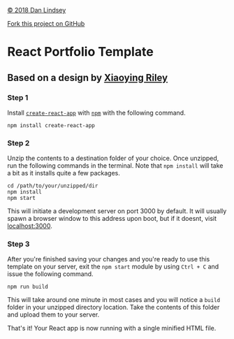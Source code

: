 [&copy;  2018 Dan Lindsey](https://mdlindsey.com)

[Fork this project on GitHub](https://github.com/sisyn/react-portfolio-template)



# React Portfolio Template
## Based on a design by [Xiaoying Riley](http://themes.3rdwavemedia.com/)

### Step 1
Install [`create-react-app`](https://github.com/facebookincubator/create-react-app) with [`npm`](https://www.npmjs.com/) with the following command.

```
npm install create-react-app
```
### Step 2
Unzip the contents to a destination folder of your choice. Once unzipped, run the following commands in the terminal. Note that `npm install` will take a bit as it installs quite a few packages.

```
cd /path/to/your/unzipped/dir
npm install
npm start
```

This will initiate a development server on port 3000 by default. It will usually spawn a browser window to this address upon boot, but if it doesnt, visit [localhost:3000](http://localhost:3000).

### Step 3
After you're finished saving your changes and you're ready to use this template on your server, exit the `npm start` module by using `Ctrl + C` and issue the following command.

```
npm run build
```

This will take around one minute in most cases and you will notice a `build` folder in your unzipped directory location. Take the contents of this folder and upload them to your server.

That's it! Your React app is now running with a single minified HTML file.